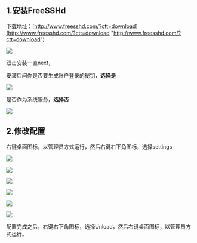 
## 1.安装FreeSSHd

下载地址：[http://www.freesshd.com/?ctt=download](http://www.freesshd.com/?ctt=download "http://www.freesshd.com/?ctt=download")

![](image-20221127214930304-20230610173810-qt5x0re.png)

双击安装一直next，

安装后问你是否要生成账户登录的秘钥，**选择是**

![](image-20221127214936483-20230610173810-3apti9y.png)

是否作为系统服务，**选择否**

![](image-20221127214942373-20230610173810-p8mwktt.png)

## 2.修改配置

右键桌面图标，以管理员方式运行，然后右键右下角图标，选择settings

![](image-20221127214948999-20230610173810-95104in.png)

![](image-20221127214955704-20230610173810-korap38.png)

![](image-20221127215000480-20230610173810-uctslx1.png)

![](image-20221127215004319-20230610173810-e73d2b6.png)

![](image-20221127215009070-20230610173810-8sg4ygh.png)

![](image-20221127215013599-20230610173810-qv4p719.png)

配置完成之后，右键右下角图标，选择Unload，然后右键桌面图标，以管理员方式运行。
